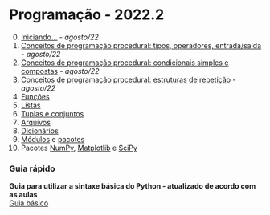# Programação - 2022.2

0. [Iniciando...](prog_aulas/prog_inicio.md) - *agosto/22*
1. [Conceitos de programação procedural: tipos, operadores, entrada/saída](prog_aulas/prog_conceitos1.md) - *agosto/22*   
2. [Conceitos de programação procedural: condicionais simples e compostas](prog_aulas/prog_conceitos2.md) - *agosto/22*  
3. [Conceitos de programação procedural: estruturas de repetição](prog_aulas/prog_conceitos3.md) - *agosto/22*
4. [Funções](prog_aulas/prog_funcoes.md)
5. [Listas](prog_aulas/prog_listas.md)
6. [Tuplas e conjuntos](prog_aulas/prog_tuplas.md)  
7. [Arquivos](prog_aulas/prog_arquivos.md)  
8. [Dicionários](prog_aulas/prog_dicionarios.md)
9. [Módulos](prog_aulas/prog_modulos.md) e [pacotes](prog_aulas/prog_pacotes.md)
10. Pacotes [NumPy](https://numpy.org/doc/stable/user/absolute_beginners.html), [Matplotlib](https://matplotlib.org/stable/plot_types/index.html) e [SciPy](https://docs.scipy.org/doc/scipy/getting_started.html#getting-started-ref)

### Guia rápido
**Guia para utilizar a sintaxe básica do Python - atualizado de acordo com as aulas**  
[Guia básico](prog_aulas/guia_rapido.md)

